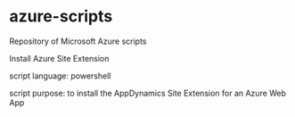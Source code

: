 # azure-scripts
Repository of Microsoft Azure scripts

Install Azure Site Extension

script language: powershell

script purpose: to install the AppDynamics Site Extension for an Azure Web App

